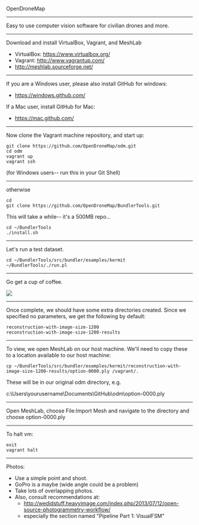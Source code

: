 
OpenDroneMap

---

Easy to use computer vision software for civilian drones and more.

---

Download and install VirtualBox, Vagrant, and MeshLab

* VirtualBox: https://www.virtualbox.org/
* Vagrant: http://www.vagrantup.com/
* http://meshlab.sourceforge.net/­

---

If you are a Windows user, please also install GitHub for windows:

* https://windows.github.com/

If a Mac user, install GitHub for Mac:

* https://mac.github.com/

---

Now clone the Vagrant machine repository, and start up:

```SHELL
git clone https://github.com/OpenDroneMap/odm.git
cd odm
vagrant up
vagrant ssh 
```
(for Windows users-- run this in your Git Shell)

---

otherwise
```SHELL
cd
git clone https://github.com/OpenDroneMap/BundlerTools.git
```

This will take a while-- it's a 500MB repo...

```SHELL
cd ~/BundlerTools
./install.sh
```

---

Let's run a test dataset.

```SHELL
cd ~/BundlerTools/src/bundler/examples/kermit
~/BundlerTools/./run.pl
```

---

Go get a cup of coffee.

![](http://i.imgur.com/8cK0aVj.gif)

---

Once complete, we should have some extra directories created. Since we specified no parameters, we get the following by default:

```
reconstruction-with-image-size-1200
reconstruction-with-image-size-1200-results
```

---

To view, we open MeshLab on our host machine. We'll need to copy these to a location available to our host machine:

```SHELL
cp ~/BundlerTools/src/bundler/examples/kermit/reconstruction-with-image-size-1200-results/option-0000.ply /vagrant/.
```

These will be in our original odm directory, e.g.

c:\Users\yourusername\Documents\GitHub\odm\option-0000.ply

---

Open MeshLab, choose File:Import Mesh 
and navigate to the directory and choose option-0000.ply

---

To halt vm:
```
exit
vagrant halt

```

---

Photos:

* Use a simple point and shoot.
* GoPro is a maybe (wide angle could be a problem)
* Take lots of overlapping photos.
* Also, consult recommendations at:
  * http://wedidstuff.heavyimage.com/index.php/2013/07/12/open-source-photogrammetry-workflow/
  * especially the section named "Pipeline Part 1: VisualFSM"

